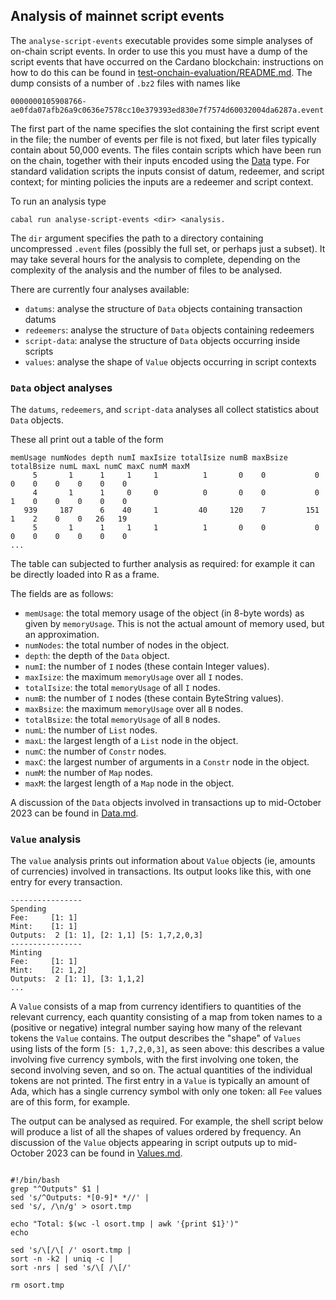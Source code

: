 ## Analysis of mainnet script events

The `analyse-script-events` executable provides some simple analyses of on-chain
script events.  In order to use this you must have a dump of the script events
that have occurred on the Cardano blockchain: instructions on how to do this can
be found in
[test-onchain-evaluation/README.md](../test-onchain-evaluation/README.md).  The
dump consists of a number of `.bz2` files with names like

```
0000000105908766-ae0fda07afb26a9c0636e7578cc10e379393ed830e7f7574d60032004da6287a.event.bz2
```

The first part of the name specifies the slot containing the first script event
in the file; the number of events per file is not fixed, but later files
typically contain about 50,000 events.  The files contain scripts which have
been run on the chain, together with their inputs encoded using the
[Data](https://github.com/input-output-hk/plutus/blob/master/plutus-core/plutus-core/src/PlutusCore/Data.hs)
type. For standard validation scripts the inputs consist of datum, redeemer, and
script context; for minting policies the inputs are a redeemer and script
context.

To run an analysis type
```
cabal run analyse-script-events <dir> <analysis.
```

The `dir` argument specifies the path to a directory containing uncompressed
`.event` files (possibly the full set, or perhaps just a subset).  It may take
several hours for the analysis to complete, depending on the complexity of the
analysis and the number of files to be analysed.

There are currently four analyses available:
* `datums`: analyse the structure of `Data` objects containing transaction datums
* `redeemers`: analyse the structure of `Data` objects containing redeemers
* `script-data`: analyse the structure of `Data` objects occurring inside scripts
* `values`: analyse the shape of `Value` objects occurring in script contexts


### `Data` object analyses

The `datums`, `redeemers`, and `script-data` analyses all collect statistics about `Data` objects.

These all print out a table of the form

```
memUsage numNodes depth numI maxIsize totalIsize numB maxBsize totalBsize numL maxL numC maxC numM maxM
     5       1      1     1     1          1       0    0           0       0    0    0    0    0    0
     4       1      1     0     0          0       0    0           0       1    0    0    0    0    0
   939     187      6    40     1         40     120    7         151       1    2    0    0   26   19
     5       1      1     1     1          1       0    0           0       0    0    0    0    0    0
...
```

The table can subjected to further analysis as required: for example it can be
directly loaded into R as a frame.

The fields are as follows:

* `memUsage`:  the total memory usage of the object (in 8-byte words) as given by `memoryUsage`.  This is not the actual
    amount of memory used, but an approximation.
* `numNodes`: the total number of nodes in the object.
* `depth`: the depth of the `Data` object.
* `numI`: the number of `I` nodes (these contain Integer values).
* `maxIsize`: the maximum `memoryUsage` over all `I` nodes.
* `totalIsize`: the total `memoryUsage` of all `I` nodes.
* `numB`: the number of `I` nodes (these contain ByteString values).
* `maxBsize`: the maximum `memoryUsage` over all `B` nodes.
* `totalBsize`: the total `memoryUsage` of all `B` nodes.
* `numL`: the number of `List` nodes.
* `maxL`: the largest length of a `List` node in the object.
* `numC`: the number of `Constr` nodes.                       
* `maxC`: the largest number of arguments in a `Constr` node in the object.
* `numM`: the number of `Map` nodes.                     
* `maxM`: the largest length of a `Map` node in the object.

A discussion of the `Data` objects involved in transactions up to mid-October
2023 can be found in [Data.md](./Data.md).


### `Value` analysis

The `value` analysis prints out information about `Value` objects (ie, amounts
of currencies) involved in transactions.  Its output looks like this, with one
entry for every transaction.

```
----------------
Spending
Fee:     [1: 1]
Mint:    [1: 1]
Outputs:  2 [1: 1], [2: 1,1] [5: 1,7,2,0,3]
----------------
Minting
Fee:     [1: 1]
Mint:    [2: 1,2]
Outputs:  2 [1: 1], [3: 1,1,2]
...
```

A `Value` consists of a map from currency identifiers to quantities of the
relevant currency, each quantity consisting of a map from token names to a
(positive or negative) integral number saying how many of the relevant tokens
the `Value` contains.  The output describes the "shape" of `Values` using lists
of the form `[5: 1,7,2,0,3]`, as seen above: this describes a value involving
five currency symbols, with the first involving one token, the second involving
seven, and so on.  The actual quantities of the individual tokens are not
printed.  The first entry in a `Value` is typically an amount of Ada, which has
a single currency symbol with only one token: all `Fee` values are of this form,
for example.

The output can be analysed as required.  For example, the shell script below
will produce a list of all the shapes of values ordered by frequency.  An
discussion of the `Value` objects appearing in script outputs up to mid-October
2023 can be found in [Values.md](./Values.md).

```

#!/bin/bash
grep "^Outputs" $1 |
sed 's/^Outputs: *[0-9]* *//' |
sed 's/, /\n/g' > osort.tmp

echo "Total: $(wc -l osort.tmp | awk '{print $1}')"
echo

sed 's/\[/\[ /' osort.tmp |
sort -n -k2 | uniq -c |
sort -nrs | sed 's/\[ /\[/'

rm osort.tmp
```


